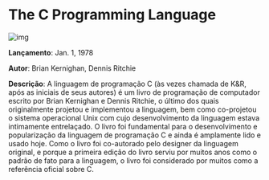 # The C Programming Language

![img](https://i.imgur.com/Y91tkrH.png)

**Lançamento**: Jan. 1, 1978

**Autor**: Brian Kernighan, Dennis Ritchie

**Descrição**: A linguagem de programação C (às vezes chamada de K&R, após as iniciais de seus autores) é um livro de programação de computador escrito por Brian Kernighan e Dennis Ritchie, o último dos quais originalmente projetou e implementou a linguagem, bem como co-projetou o sistema operacional Unix com cujo desenvolvimento da linguagem estava intimamente entrelaçado. O livro foi fundamental para o desenvolvimento e popularização da linguagem de programação C e ainda é amplamente lido e usado hoje. Como o livro foi co-autorado pelo designer da linguagem original, e porque a primeira edição do livro serviu por muitos anos como o padrão de fato para a linguagem, o livro foi considerado por muitos como a referência oficial sobre C.
